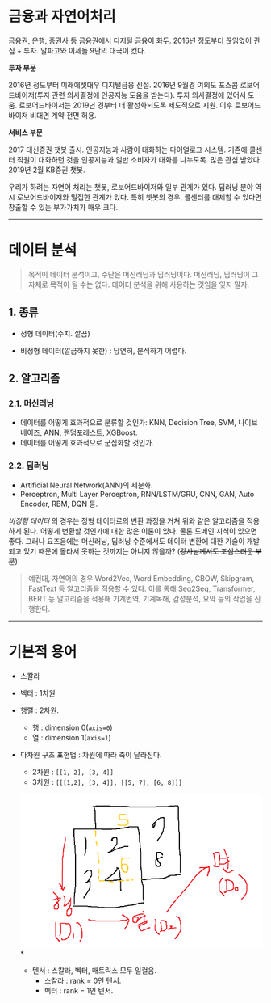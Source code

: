 # 금융과 자연어처리



 금융권, 은행, 증권사 등 금융권에서 디지털 금융이 화두. 2016년 정도부터 끊임없이 관심 + 투자. 알파고와 이세돌 9단의 대국이 컸다. 



**투자 부문**

 2016년 정도부터 미래에셋대우 디지털금융 신설. 2016년 9월경 여의도 포스콤 로보어드바이저(투자 관련 의사결정에 인공지능 도움을 받는다).  투자 의사결정에 있어서 도움. 로보어드바이저는 2019년 경부터 더 활성화되도록 제도적으로 지원. 이후 로보어드바이저 비대면 계약 전면 허용.



**서비스 부문**

 2017 대신증권 챗봇  출시. 인공지능과 사람이 대화하는 다이얼로그 시스템. 기존에 콜센터 직원이 대화하던 것을 인공지능과 일반 소비자가 대화를 나누도록.  많은 관심 받았다. 2019년 2월 KB증권 챗봇.



 우리가 하려는 자연어 처리는 챗봇, 로보어드바이저와 일부 관계가 있다. 딥러닝 분야 역시 로보어드바이저와 밀접한 관계가 있다. 특히 챗봇의 경우, 콜센터를 대체할 수 있다면 창출할 수 있는 부가가치가 매우 크다.



---



# 데이터 분석

>  목적이 데이터 분석이고, 수단은 머신러닝과 딥러닝이다. 머신러닝, 딥러닝이 그 자체로 목적이 될 수는 없다. 데이터 분석을 위해 사용하는 것임을 잊지 말자.



## 1. 종류

* 정형 데이터(수치. 깔끔)

* 비정형 데이터(깔끔하지 못한) : 당연히, 분석하기 어렵다.



## 2. 알고리즘



### 2.1. 머신러닝

* 데이터를 어떻게 효과적으로 분류할 것인가: KNN, Decision Tree, SVM, 나이브 베이즈, ANN, 랜덤포레스트, XGBoost.
* 데이터를 어떻게 효과적으로 군집화할 것인가.

### 2.2. 딥러닝

* Artificial Neural Network(ANN)의 세분화.
* Perceptron, Multi Layer Perceptron, RNN/LSTM/GRU, CNN, GAN, Auto Encoder, RBM, DQN 등.



 *비정형 데이터* 의 경우는 정형 데이터로의 변환 과정을 거쳐 위와 같은 알고리즘을 적용하게 된다. 어떻게 변환할 것인가에 대한 많은 이론이 있다. 물론 도메인 지식이 있으면 좋다. 그러나 요즈음에는 머신러닝, 딥러닝 수준에서도 데이터 변환에 대한 기술이 개발되고 있기 때문에 몰라서 못하는 것까지는 아니지 않을까? (~~강사님께서도 조심스러운 부분~~)

> 예컨대, 자연어의 경우 Word2Vec, Word Embedding, CBOW, Skipgram, FastText 등 알고리즘을 적용할 수 있다. 이를 통해 Seq2Seq, Transformer, BERT 등 알고리즘을 적용해 기계번역, 기계독해, 감성분석, 요약 등의 작업을 진행한다.





---



# 기본적 용어

* 스칼라

* 벡터 : 1차원

* 행렬 : 2차원.

  * 행 : dimension 0(`axis=0`)
  * 열 : dimension 1(`axis=1`)

* 다차원 구조 표현법 : 차원에 따라 축이 달라진다.

  * 2차원 : `[[1, 2], [3, 4]]`
  * 3차원 : `[[[1,2], [3, 4]], [[5, 7], [6, 8]]]`

  

  ![image-20200616133128010](images/image-20200616133128010.png)*

  

  

  * 텐서 : 스칼라, 벡터, 매트릭스 모두 일컬음.
    * 스칼라 : rank = 0인 텐서.
    * 벡터 : rank = 1인 텐서.

 




